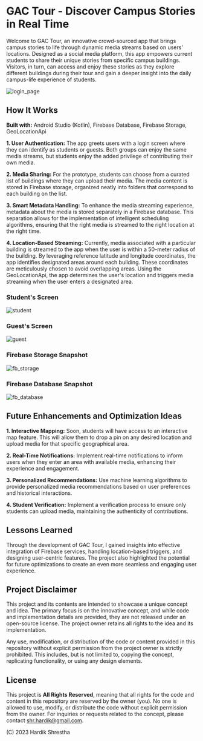 # GAC Tour - Discover Campus Stories in Real Time
Welcome to GAC Tour, an innovative crowd-sourced app that brings campus stories to life through dynamic media streams based on users' locations. Designed as a social media platform, this app empowers current students to share their unique stories from specific campus buildings. Visitors, in turn, can access and enjoy these stories as they explore different buildings during their tour and gain a deeper insight into the daily campus-life experience of students.

![login_page](https://github.com/hardikshr/GAC-Tour/assets/110008888/54b4b36e-dbee-4ba0-8bac-f23a68770512)

## How It Works

**Built with:** Android Studio (Kotlin), Firebase Database, Firebase Storage, GeoLocationApi

**1. User Authentication:** The app greets users with a login screen where they can identify as students or guests. Both groups can enjoy the same media streams, but students enjoy the added privilege of contributing their own media.

**2. Media Sharing:** For the prototype, students can choose from a curated list of buildings where they can upload their media. The media content is stored in Firebase storage, organized neatly into folders that correspond to each building on the list.

**3. Smart Metadata Handling:** To enhance the media streaming experience, metadata about the media is stored separately in a Firebase database. This separation allows for the implementation of intelligent scheduling algorithms, ensuring that the right media is streamed to the right location at the right time.

**4. Location-Based Streaming:** Currently, media associated with a particular building is streamed to the app when the user is within a 50-meter radius of the building. By leveraging reference latitude and longitude coordinates, the app identifies designated areas around each building. These coordinates are meticulously chosen to avoid overlapping areas. Using the GeoLocationApi, the app determines the user's location and triggers media streaming when the user enters a designated area.

### Student's Screen
![student](https://github.com/hardikshr/GAC-Tour/assets/110008888/259c86d1-04ff-4d40-b8a0-61e34c646b4c)

### Guest's Screen
![guest](https://github.com/hardikshr/GAC-Tour/assets/110008888/25ecc31a-541e-4144-ac76-e2bcca383826)

### Firebase Storage Snapshot
![fb_storage](https://github.com/hardikshr/GAC-Tour/assets/110008888/78052890-21a2-45a1-912d-de529bd49ce3)

### Firebase Database Snapshot
![fb_database](https://github.com/hardikshr/GAC-Tour/assets/110008888/56d0e4fb-61ca-4e11-8527-a308b0129291)

## Future Enhancements and Optimization Ideas
**1. Interactive Mapping:** Soon, students will have access to an interactive map feature. This will allow them to drop a pin on any desired location and upload media for that specific geographical area.

**2. Real-Time Notifications:** Implement real-time notifications to inform users when they enter an area with available media, enhancing their experience and engagement.

**3. Personalized Recommendations:** Use machine learning algorithms to provide personalized media recommendations based on user preferences and historical interactions.

**4. Student Verification:** Implement a verification process to ensure only students can upload media, maintaining the authenticity of contributions.

## Lessons Learned

Through the development of GAC Tour, I gained insights into effective integration of Firebase services, handling location-based triggers, and designing user-centric features. The project also highlighted the potential for future optimizations to create an even more seamless and engaging user experience.

## Project Disclaimer

This project and its contents are intended to showcase a unique concept and idea. The primary focus is on the innovative concept, and while code and implementation details are provided, they are not released under an open-source license. The project owner retains all rights to the idea and its implementation.

Any use, modification, or distribution of the code or content provided in this repository without explicit permission from the project owner is strictly prohibited. This includes, but is not limited to, copying the concept, replicating functionality, or using any design elements.

## License

This project is **All Rights Reserved**, meaning that all rights for the code and content in this repository are reserved by the owner (you). No one is allowed to use, modify, or distribute the code without explicit permission from the owner. For inquiries or requests related to the concept, please contact shr.hardik@gmail.com.

(C) 2023 Hardik Shrestha




